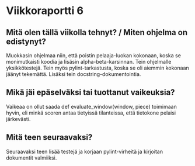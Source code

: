 # Viikkoraportti 6

## Mitä olen tällä viikolla tehnyt? / Miten ohjelma on edistynyt?

Muokkasin ohjelmaa niin, että poistin pelaaja-luokan kokonaan, koska se monimutkaisti koodia ja lisäsin alpha-beta-karsinnan. Tein ohjelmalle yksikkötestejä. Tein myös pylint-tarkastusta, koska se oli aiemmin kokonaan jäänyt tekemättä. Lisäksi tein docstring-dokumentointia.

## Mikä jäi epäselväksi tai tuottanut vaikeuksia?

Vaikeaa on ollut saada def evaluate_window(window, piece) toimimaan hyvin, eli minkä scoren antaa tietyissä tilanteissa, että tietokone pelaisi järkevästi.

## Mitä teen seuraavaksi?

Seuraavaksi teen lisää testejä ja korjaan pylint-virheitä ja kirjoitan dokumentit valmiiksi.
